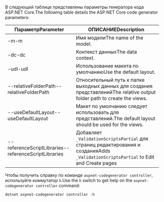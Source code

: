 <span data-ttu-id="1469b-101">В следующей таблице представлены параметры генератора кода ASP.NET Core.</span><span class="sxs-lookup"><span data-stu-id="1469b-101">The following table details the ASP.NET Core code generator parameters:</span></span>

| <span data-ttu-id="1469b-102">Параметр</span><span class="sxs-lookup"><span data-stu-id="1469b-102">Parameter</span></span>               | <span data-ttu-id="1469b-103">ОПИСАНИЕ</span><span class="sxs-lookup"><span data-stu-id="1469b-103">Description</span></span>|
| ----------------- | ------------ |
| <span data-ttu-id="1469b-104">-m</span><span class="sxs-lookup"><span data-stu-id="1469b-104">-m</span></span>  | <span data-ttu-id="1469b-105">Имя модели</span><span class="sxs-lookup"><span data-stu-id="1469b-105">The name of the model.</span></span> |
| <span data-ttu-id="1469b-106">-dc</span><span class="sxs-lookup"><span data-stu-id="1469b-106">-dc</span></span>  | <span data-ttu-id="1469b-107">Контекст данных</span><span class="sxs-lookup"><span data-stu-id="1469b-107">The data context.</span></span> |
| <span data-ttu-id="1469b-108">-udl</span><span class="sxs-lookup"><span data-stu-id="1469b-108">-udl</span></span> | <span data-ttu-id="1469b-109">Использование макета по умолчанию</span><span class="sxs-lookup"><span data-stu-id="1469b-109">Use the default layout.</span></span> |
| <span data-ttu-id="1469b-110">--relativeFolderPath</span><span class="sxs-lookup"><span data-stu-id="1469b-110">--relativeFolderPath</span></span> | <span data-ttu-id="1469b-111">Относительный путь к папке выходных данных для создания представлений</span><span class="sxs-lookup"><span data-stu-id="1469b-111">The relative output folder path to create the views.</span></span> |
| <span data-ttu-id="1469b-112">--useDefaultLayout</span><span class="sxs-lookup"><span data-stu-id="1469b-112">--useDefaultLayout</span></span> | <span data-ttu-id="1469b-113">Макет по умолчанию следует использовать для представлений.</span><span class="sxs-lookup"><span data-stu-id="1469b-113">The default layout should be used for the views.</span></span> |
| <span data-ttu-id="1469b-114">--referenceScriptLibraries</span><span class="sxs-lookup"><span data-stu-id="1469b-114">--referenceScriptLibraries</span></span> | <span data-ttu-id="1469b-115">Добавляет `_ValidationScriptsPartial` для страниц редактирования и создания</span><span class="sxs-lookup"><span data-stu-id="1469b-115">Adds `_ValidationScriptsPartial` to Edit and Create pages</span></span> |

<span data-ttu-id="1469b-116">Чтобы получить справку по команде `aspnet-codegenerator controller`, используйте коммутатор `h`.</span><span class="sxs-lookup"><span data-stu-id="1469b-116">Use the `h` switch to get help on the `aspnet-codegenerator controller` command:</span></span>

```console
dotnet aspnet-codegenerator controller -h
```